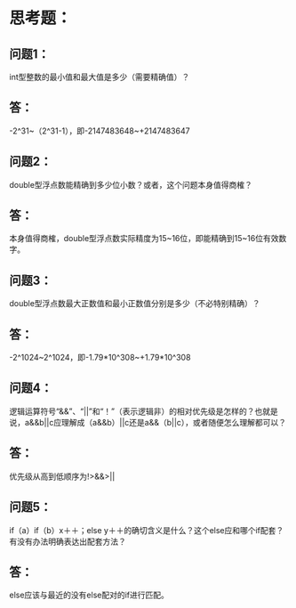 # 思考题：
## 问题1：
int型整数的最小值和最大值是多少（需要精确值）？

## 答：
-2^31~（2^31-1），即-2147483648~+2147483647

## 问题2：
double型浮点数能精确到多少位小数？或者，这个问题本身值得商榷？

## 答：
本身值得商榷，double型浮点数实际精度为15~16位，即能精确到15~16位有效数字。

## 问题3：
double型浮点数最大正数值和最小正数值分别是多少（不必特别精确）？

## 答：
-2^1024~2^1024，即-1.79*10^308~+1.79*10^308

## 问题4：
逻辑运算符号“&&”、“||”和“！”（表示逻辑非）的相对优先级是怎样的？也就是说，a&&b||c应理解成（a&&b）||c还是a&&（b||c），或者随便怎么理解都可以？

## 答：
优先级从高到低顺序为!>&&>||

## 问题5：
if（a）if（b）x＋＋；else y＋＋的确切含义是什么？这个else应和哪个if配套？有没有办法明确表达出配套方法？

## 答：
else应该与最近的没有else配对的if进行匹配。
